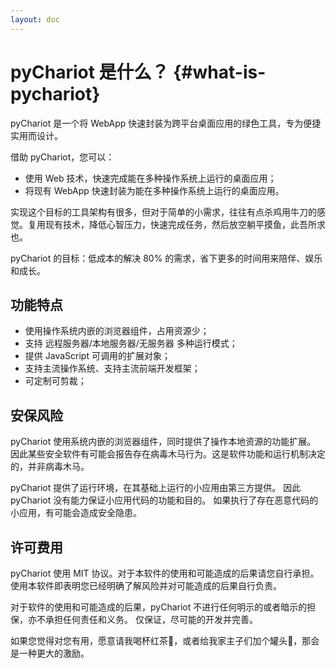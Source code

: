 ```yaml
---
layout: doc
---
```


# pyChariot 是什么？ {#what-is-pychariot}

pyChariot 是一个将 WebApp 快速封装为跨平台桌面应用的绿色工具，专为便捷实用而设计。

借助 pyChariot，您可以：
- 使用 Web 技术，快速完成能在多种操作系统上运行的桌面应用；
- 将现有 WebApp 快速封装为能在多种操作系统上运行的桌面应用。

实现这个目标的工具架构有很多，但对于简单的小需求，往往有点杀鸡用牛刀的感觉。复用现有技术，降低心智压力，快速完成任务，然后放空躺平摸鱼，此吾所求也。

pyChariot 的目标：低成本的解决 80% 的需求，省下更多的时间用来陪伴、娱乐和成长。

## 功能特点

- 使用操作系统内嵌的浏览器组件，占用资源少；
- 支持 远程服务器/本地服务器/无服务器 多种运行模式；
- 提供 JavaScript 可调用的扩展对象；
- 支持主流操作系统、支持主流前端开发框架；
- 可定制可剪裁；

## 安保风险

pyChariot 使用系统内嵌的浏览器组件，同时提供了操作本地资源的功能扩展。
因此某些安全软件有可能会报告存在病毒木马行为。这是软件功能和运行机制决定的，并非病毒木马。

pyChariot 提供了运行环境，在其基础上运行的小应用由第三方提供。
因此 pyChariot 没有能力保证小应用代码的功能和目的。
如果执行了存在恶意代码的小应用，有可能会造成安全隐患。

## 许可费用

pyChariot 使用 MIT 协议。对于本软件的使用和可能造成的后果请您自行承担。
使用本软件即表明您已经明确了解风险并对可能造成的后果自行负责。

对于软件的使用和可能造成的后果，pyChariot 不进行任何明示的或者暗示的担保，亦不承担任何责任和义务。
仅保证，尽可能的开发并完善。

如果您觉得对您有用，愿意请我喝杯红茶🍵，或者给我家主子们加个罐头🥩，那会是一种更大的激励。


